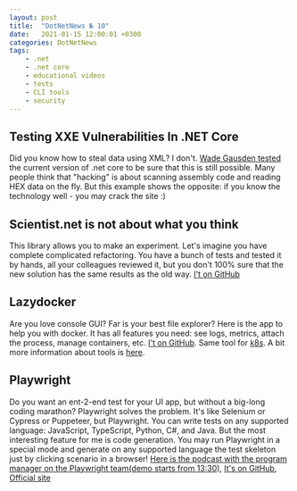 ```yaml
---
layout: post
title:  "DotNetNews № 10"
date:   2021-01-15 12:00:01 +0300
categories: DotNetNews
tags:
    - .net
    - .net core
    - educational videos
    - tests
    - CLI tools
    - security
---
```


## Testing XXE Vulnerabilities In .NET Core

Did you know how to steal data using XML? I don't. [Wade Gausden tested](https://dotnetcoretutorials.com/2021/01/11/testing-xxe-vulnerabilities-in-net-core/) the current version of .net core to be sure that this is still possible. Many people think that "hacking" is about scanning assembly code and reading HEX data on the fly. But this example shows the opposite: if you know the technology well - you may crack the site :)

## Scientist.net is not about what you think

This library allows you to make an experiment. Let's imagine you have complete complicated refactoring. You have a bunch of tests and tested it by hands, all your colleagues reviewed it, but you don't 100% sure that the new solution has the same results as the old way. [I't on GitHub](https://github.com/scientistproject/Scientist.net)

## Lazydocker

Are you love console GUI? Far is your best file explorer? Here is the app to help you with docker. It has all features you need: see logs, metrics, attach the process, manage containers, etc.
[I't on GitHub](https://github.com/jesseduffield/lazydocker). Same tool for [k8s](https://k9scli.io/). A bit more information about tools is [here](https://agrimprasad.com/post/supercharge-kubernetes-setup/).

## Playwright

Do you want an ent-2-end test for your UI app, but without a big-long coding marathon? Playwright solves the problem. It's like Selenium or Cypress or Puppeteer, but Playwright. You can write tests on any supported language: JavaScript, TypeScript, Python, C#, and Java. But the most interesting feature for me is code generation. You may run Playwright in a special mode and generate on any supported language the test skeleton just by clicking scenario in a browser!
[Here is the podcast with the program manager on the Playwright team(demo starts from 13:30)](https://www.youtube.com/watch?v=Aa65sHGWR1A),
[It's on GitHub](https://github.com/microsoft/playwright),
[Official site](https://playwright.dev/)
